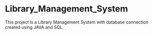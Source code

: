 # Library_Management_System
This project is a Library Management System with database connection created using JAVA and SQL. 
